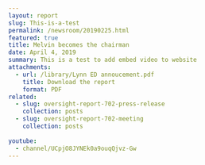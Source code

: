 ```yaml
---
layout: report
slug: This-is-a-test
permalink: /newsroom/20190225.html
featured: true
title: Melvin becomes the chairman
date: April 4, 2019
summary: This is a test to add embed video to website
attachments:
  - url: /library/Lynn ED annoucement.pdf
    title: Download the report
    format: PDF
related:
  - slug: oversight-report-702-press-release
    collection: posts
  - slug: oversight-report-702-meeting
    collection: posts
    
youtube:
  - channel/UCpjO8JYNEk0a9ouqQjvz-Gw
---
```

